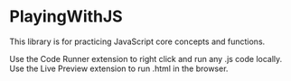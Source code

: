 # PlayingWithJS
This library is for practicing JavaScript core concepts and functions.

Use the Code Runner extension to right click and run any .js code locally. Use the Live Preview extension to run .html in the browser.

